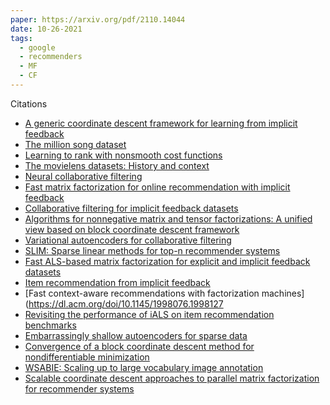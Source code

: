 ```yaml
---
paper: https://arxiv.org/pdf/2110.14044
date: 10-26-2021
tags:
  - google
  - recommenders
  - MF
  - CF
---
```

Citations
- [A generic coordinate descent framework for learning from implicit feedback](https://dl.acm.org/doi/10.1145/3038912.3052562)
- [The million song dataset](https://ismir2011.ismir.net/papers/OS8-2.pdf)
- [Learning to rank with nonsmooth cost functions](https://papers.nips.cc/paper/2007/hash/f0926d47f3403d56f3e47400f1e6917b-Abstract.html)
- [The movielens datasets: History and context](https://dl.acm.org/doi/10.1145/2827872)
- [Neural collaborative filtering](https://dl.acm.org/doi/10.1145/3038912.3052563)
- [Fast matrix factorization for online recommendation with implicit feedback](https://dl.acm.org/doi/10.1145/2911451.2914710)
- [Collaborative filtering for implicit feedback datasets](https://ieeexplore.ieee.org/document/4707126)
- [Algorithms for nonnegative matrix and tensor factorizations: A unified view based on block coordinate descent framework](https://link.springer.com/article/10.1007/s10898-013-0140-x)
- [Variational autoencoders for collaborative filtering](https://dl.acm.org/doi/10.1145/3178876.3186150)
- [SLIM: Sparse linear methods for top-n recommender systems](https://ieeexplore.ieee.org/document/6095437)
- [Fast ALS-based matrix factorization for explicit and implicit feedback datasets](https://dl.acm.org/doi/10.1145/1864708.1864720)
- [Item recommendation from implicit feedback](https://arxiv.org/abs/2101.08769)
- [Fast context-aware recommendations with factorization machines](https://dl.acm.org/doi/10.1145/1998076.1998127
- [Revisiting the performance of iALS on item recommendation benchmarks](https://arxiv.org/abs/2102.07940)
- [Embarrassingly shallow autoencoders for sparse data](https://dl.acm.org/doi/10.1145/3331171.3331299)
- [Convergence of a block coordinate descent method for nondifferentiable minimization](https://link.springer.com/article/10.1023/A:1017501703105)
- [WSABIE: Scaling up to large vocabulary image annotation](https://www.ijcai.org/proceedings/2011/289)
- [Scalable coordinate descent approaches to parallel matrix factorization for recommender systems](https://ieeexplore.ieee.org/document/6413828)